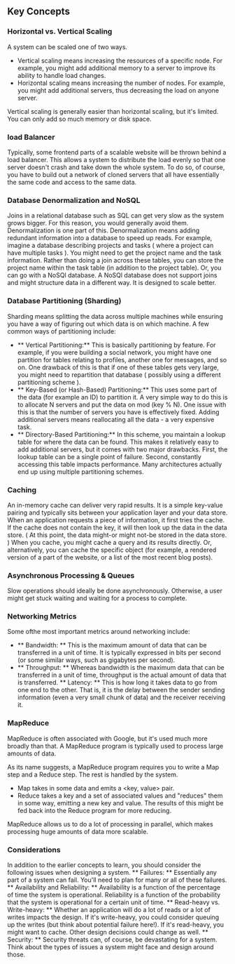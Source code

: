 ## Key Concepts

### Horizontal vs. Vertical Scaling
A system can be scaled one of two ways.
- Vertical scaling means increasing the resources of a specific node. For example,
  you might add additional memory to a server to improve its ability to handle load changes.
- Horizontal scaling means increasing the number of nodes. For example, you might add additional
  servers, thus decreasing the load on anyone server.

Vertical scaling is generally easier than horizontal scaling, but it's limited. You can only add
so much memory or disk space.

### load Balancer
Typically, some frontend parts of a scalable website will be thrown behind a load balancer. This
allows a system to distribute the load evenly so that one server doesn't crash and take down the
whole system. To do so, of course, you have to build out a network of cloned servers that all have
essentially the same code and access to the same data.

### Database Denormalization and NoSQL
Joins in a relational database such as SQL can get very slow as the system grows bigger. For this
reason, you would generally avoid them.
Denormalization is one part of this. Denormalization means adding redundant information into a
database to speed up reads. For example, imagine a database describing projects and tasks ( where a
project can have multiple tasks ). You might need to get the project name and the task information.
Rather than doing a join across these tables, you can store the project name within the task table
(in addition to the project table).
Or, you can go with a NoSQl database. A NoSQl database does not support joins and might structure data
in a different way. It is designed to scale better.

### Database Partitioning (Sharding)
Sharding means splitting the data across multiple machines while ensuring you have a way of figuring
out which data is on which machine.
A few common ways of partitioning include:
- ** Vertical Partitioning:** This is basically partitioning by feature. For example, if you were building
a social network, you might have one partition for tables relating to profiles, another one for messages,
and so on. One drawback of this is that if one of these tables gets very large, you might need to repartition
that database ( possibly using a different partitioning scheme ).
- ** Key-Based (or Hash-Based) Partitioning:** This uses some part of the data (for example an ID) to
partition it. A very simple way to do this is to allocate N servers and put the data on mod (key % N).
One issue with this is that the number of servers you have is effectively fixed. Adding additional
servers means reallocating all the data - a very expensive task.
- ** Directory-Based Partitioning:** In this scheme, you maintain a lookup table for where the data can be
found. This makes it relatively easy to add additional servers, but it comes with two major drawbacks.
First, the lookup table can be a single point of failure. Second, constantly accessing this table impacts
performance.
Many architectures actually end up using multiple partitioning schemes.

### Caching
An in-memory cache can deliver very rapid results. It is a simple key-value pairing and typically sits between
your application layer and your data store.
When an application requests a piece of information, it first tries the cache. If the cache does not contain the
key, it will then look up the data in the data store. ( At this point, the data might-or might not-be stored
in the data store. )
When you cache, you might cache a query and its results directly. Or, alternatively, you can cache the specific
object (for example, a rendered version of a part of the website, or a list of the most recent blog posts).

### Asynchronous Processing & Queues
Slow operations should ideally be done asynchronously. Otherwise, a user might get stuck waiting and
waiting for a process to complete.

### Networking Metrics
Some ofthe most important metrics around networking include:
- ** Bandwidth: ** This is the maximum amount of data that can be transferred in a unit of time. It is typically
expressed in bits per second (or some similar ways, such as gigabytes per second).
- ** Throughput: ** Whereas bandwidth is the maximum data that can be transferred in a unit of time,
throughput is the actual amount of data that is transferred.
** Latency: ** This is how long it takes data to go from one end to the other. That is, it is the delay between the
sender sending information (even a very small chunk of data) and the receiver receiving it.

### MapReduce
MapReduce is often associated with Google, but it's used much more broadly than that. A MapReduce
program is typically used to process large amounts of data.

As its name suggests, a MapReduce program requires you to write a Map step and a Reduce step. The rest
is handled by the system.
- Map takes in some data and emits a <key, value> pair.
- Reduce takes a key and a set of associated values and "reduces" them in some way, emitting a new key
and value. The results of this might be fed back into the Reduce program for more reducing.

MapReduce allows us to do a lot of processing in parallel, which makes processing huge amounts of data
more scalable.

### Considerations
In addition to the earlier concepts to learn, you should consider the following issues when designing a
system.
** Failures: ** Essentially any part of a system can fail. You'll need to plan for many or all of these failures.
** Availability and Reliability: ** Availability is a function of the percentage of time the system is operational.
   Reliability is a function of the probability that the system is operational for a certain unit of time.
** Read-heavy vs. Write-heavy: ** Whether an application will do a lot of reads or a lot of writes impacts the
   design. If it's write-heavy, you could consider queuing up the writes (but think about potential failure
   here!). If it's read-heavy, you might want to cache. Other design decisions could change as well.
** Security: ** Security threats can, of course, be devastating for a system. Think about the types of issues a
   system might face and design around those.